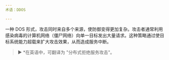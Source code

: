 ```yaml
---
术语：DDOS

---
```

一种 DOS 形式，攻击同时来自多个来源，使防御变得更加复杂。攻击者通常利用感染病毒的计算机网络（僵尸网络）向单一目标发出大量请求。这种策略通过使目标系统能力超载来扩大攻击效果，从而造成服务中断。

> ► *在英语中，可翻译为 "分布式拒绝服务攻击"。